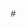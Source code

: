 #<!DOCTYPE html>
<html lang="en">
<head>
    <meta charset="UTF-8">
    <meta name="viewport" content="width=device-width, initial-scale=1.0">
    <title>Your GitHub Website</title>
    <style>
        body {
            font-family: Arial, sans-serif;
            margin: 20px;
        }

        header {
            text-align: center;
            padding: 10px;
            background-color: #f2f2f2;
        }

        main {
            padding: 20px;
        }

        footer {
            text-align: center;
            padding: 10px;
            background-color: #f2f2f2;
        }
    </style>
</head>
<body>

    <header>
        <h1>Srijan's Website</h1>
    </header>

    <main>
        <p>Welcome to my GitHub website! This is a simple HTML page.</p>
        <!-- Add more content here -->
    </main>

    <footer>
        <p>&copy; 2023 srijan</p>
    </footer>

</body>
</html>

